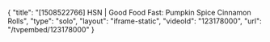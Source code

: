 {
    "title": "[1508522766] HSN | Good Food Fast: Pumpkin Spice Cinnamon Rolls",
    "type": "solo",
    "layout": "iframe-static",
    "videoId": "123178000",
    "url": "\/tvpembed\/123178000"
}
